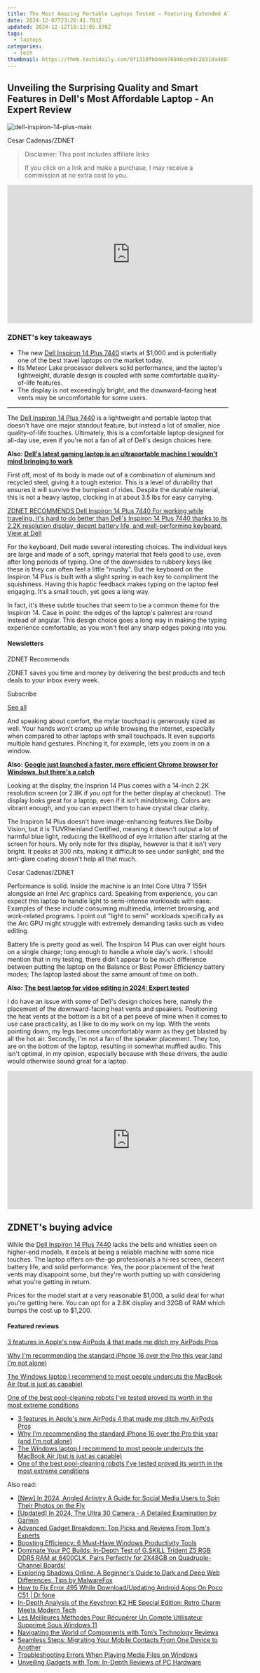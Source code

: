 ```yaml
---
title: The Most Amazing Portable Laptops Tested – Featuring Extended All-Day Power | ZDNET Insights
date: 2024-12-07T23:26:41.783Z
updated: 2024-12-12T18:12:05.838Z
tags:
  - laptops
categories:
  - tech
thumbnail: https://thmb.techidaily.com/9f1310fb04eb76846ce94c2831da468762b7226e2e1efaca7ef8fd8dc861a7cc.jpg
---
```


## Unveiling the Surprising Quality and Smart Features in Dell's Most Affordable Laptop - An Expert Review

![dell-inspiron-14-plus-main](https://www.zdnet.com/a/img/resize/5382a06015d365163ffa8f87d605a52a9c218e81/2024/03/25/5bc535f3-511a-4a4e-ada1-7e951191e08b/dell-inspiron-14-plus-main.jpg?auto=webp&width=1280)

Cesar Cadenas/ZDNET

>  Disclaimer: This post includes affiliate links
>
>  If you click on a link and make a purchase, I may receive a commission at no extra cost to you.
>

<!-- affiliate ads begin -->
<iframe width="560" height="315" src="https://www.youtube.com/embed/OFDHJnZLwTA?si=WThcb2h76AnZDzcQ" title="YouTube video player" frameborder="0" allow="accelerometer; autoplay; clipboard-write; encrypted-media; gyroscope; picture-in-picture; web-share" referrerpolicy="strict-origin-when-cross-origin" allowfullscreen></iframe>
<!-- affiliate ads end -->

### ZDNET's key takeaways

* The new [Dell Inspiron 14 Plus 7440](https://shop-links.co/link/?exclusive=1&publisher_slug=itechdaily19598&url=https%3A%2F%2Fwww.anrdoezrs.net%2Flinks%2F9041660%2Ftype%2Fdlg%2Fsid%2Fzd-%255F%255FCOM%255FCLICK%255FID%255F%255F-dtp%2Fhttps%3A%2F%2Fwww.dell.com%2Fen-us%2Fshop%2Fdell-laptops%2Fnew-inspiron-14-plus-laptop%2Fspd%2Finspiron-14-7440-laptop%2Fuseichbto7440gnsg) starts at $1,000 and is potentially one of the best travel laptops on the market today.
* Its Meteor Lake processor delivers solid performance, and the laptop's lightweight, durable design is coupled with some comfortable quality-of-life features.
* The display is not exceedingly bright, and the downward-facing heat vents may be uncomfortable for some users.

---

The [Dell Inspiron 14 Plus 7440](https://shop-links.co/link/?exclusive=1&publisher_slug=itechdaily19598&url=https%3A%2F%2Fwww.anrdoezrs.net%2Flinks%2F9041660%2Ftype%2Fdlg%2Fsid%2Fzd-%255F%255FCOM%255FCLICK%255FID%255F%255F-dtp%2Fhttps%3A%2F%2Fwww.dell.com%2Fen-us%2Fshop%2Fdell-laptops%2Fnew-inspiron-14-plus-laptop%2Fspd%2Finspiron-14-7440-laptop%2Fuseichbto7440gnsg) is a lightweight and portable laptop that doesn't have one major standout feature, but instead a lot of smaller, nice quality-of-life touches. Ultimately, this is a comfortable laptop designed for all-day use, even if you're not a fan of all of Dell's design choices here. 

**Also: [Dell's latest gaming laptop is an ultraportable machine I wouldn't mind bringing to work](https://www.zdnet.com/article/dells-latest-gaming-laptop-is-an-ultraportable-machine-i-wouldnt-mind-bringing-to-work/)**

First off, most of its body is made out of a combination of aluminum and recycled steel, giving it a tough exterior. This is a level of durability that ensures it will survive the bumpiest of rides. Despite the durable material, this is not a heavy laptop, clocking in at about 3.5 lbs for easy carrying. 

[ZDNET RECOMMENDS Dell Inspiron 14 Plus 7440 For working while traveling, it's hard to do better than Dell's Inspiron 14 Plus 7440 thanks to its 2.2K resolution display, decent battery life, and well-performing keyboard. View at Dell](https://shop-links.co/link/?exclusive=1&publisher_slug=itechdaily19598&url=https%3A%2F%2Fwww.anrdoezrs.net%2Flinks%2F9041660%2Ftype%2Fdlg%2Fsid%2Fzd-%255F%255FCOM%255FCLICK%255FID%255F%255F-dtp%2Fhttps%3A%2F%2Fwww.dell.com%2Fen-us%2Fshop%2Fdell-laptops%2Fnew-inspiron-14-plus-laptop%2Fspd%2Finspiron-14-7440-laptop%2Fuseichbto7440gnsg)

For the keyboard, Dell made several interesting choices. The individual keys are large and made of a soft, springy material that feels good to use, even after long periods of typing. One of the downsides to rubbery keys like these is they can often feel a little "mushy". But the keyboard on the Inspiron 14 Plus is built with a slight spring in each key to compliment the squishiness. Having this haptic feedback makes typing on the laptop feel engaging. It's a small touch, yet goes a long way.

In fact, it's these subtle touches that seem to be a common theme for the Inspiron 14\. Case in point: the edges of the laptop's palmrest are round instead of angular. This design choice goes a long way in making the typing experience comfortable, as you won't feel any sharp edges poking into you. 

#### Newsletters

ZDNET Recommends

ZDNET saves you time and money by delivering the best products and tech deals to your inbox every week.

 Subscribe

[See all](https://www.zdnet.com/newsletters/)

And speaking about comfort, the mylar touchpad is generously sized as well. Your hands won't cramp up while browsing the internet, especially when compared to other laptops with small touchpads. It even supports multiple hand gestures. Pinching it, for example, lets you zoom in on a window.

**Also:** [**Google just launched a faster, more efficient Chrome browser for Windows, but there's a catch**](https://www.zdnet.com/article/google-just-launched-a-faster-more-efficient-chrome-browser-for-windows-but-theres-a-catch/)

Looking at the display, the Insprion 14 Plus comes with a 14-inch 2.2K resolution screen (or 2.8K if you opt for the better display at checkout). The display looks great for a laptop, even if it isn't mindblowing. Colors are vibrant enough, and you can expect them to have crystal clear clarity. 

The Inspiron 14 Plus doesn't have image-enhancing features like Dolby Vision, but it is TUVRheinland Certified, meaning it doesn't output a lot of harmful blue light, reducing the likelihood of eye irritation after staring at the screen for hours. My only note for this display, however is that it isn't very bright. It peaks at 300 nits, making it difficult to see under sunlight, and the anti-glare coating doesn't help all that much. 

Cesar Cadenas/ZDNET

Performance is solid. Inside the machine is an Intel Core Ultra 7 155H alongside an Intel Arc graphics card. Speaking from experience, you can expect this laptop to handle light to semi-intense workloads with ease. Examples of these include consuming multimedia, internet browsing, and work-related programs. I point out "light to semi" workloads specifically as the Arc GPU might struggle with extremely demanding tasks such as video editing. 

Battery life is pretty good as well. The Inspiron 14 Plus can over eight hours on a single charge; long enough to handle a whole day's work. I should mention that in my testing, there didn't appear to be much difference between putting the laptop on the Balance or Best Power Efficiency battery modes; The laptop lasted about the same amount of time on both.

**Also: [The best laptop for video editing in 2024: Expert tested](https://www.zdnet.com/article/best-laptop-for-video-editing/)**

I do have an issue with some of Dell's design choices here, namely the placement of the downward-facing heat vents and speakers. Positioning the heat vents at the bottom is a bit of a pet peeve of mine when it comes to use case practicality, as I like to do my work on my lap. With the vents pointing down, my legs become uncomfortably warm as they get blasted by all the hot air. Secondly, I'm not a fan of the speaker placement. They too, are on the bottom of the laptop, resulting in somewhat muffled audio. This isn't optimal, in my opinion, especially because with these drivers, the audio would otherwise sound great for a laptop. 

<!-- affiliate ads begin -->
<iframe width="560" height="315" src="https://www.youtube.com/embed/B2MlLvGxMwI?si=q_blGjXyJrGtzT8d" title="YouTube video player" frameborder="0" allow="accelerometer; autoplay; clipboard-write; encrypted-media; gyroscope; picture-in-picture; web-share" referrerpolicy="strict-origin-when-cross-origin" allowfullscreen></iframe>
<!-- affiliate ads end -->

## ZDNET's buying advice

While the [Dell Inspiron 14 Plus 7440](https://shop-links.co/link/?exclusive=1&publisher_slug=itechdaily19598&url=https%3A%2F%2Fwww.anrdoezrs.net%2Flinks%2F9041660%2Ftype%2Fdlg%2Fsid%2Fzd-%255F%255FCOM%255FCLICK%255FID%255F%255F-dtp%2Fhttps%3A%2F%2Fwww.dell.com%2Fen-us%2Fshop%2Fdell-laptops%2Fnew-inspiron-14-plus-laptop%2Fspd%2Finspiron-14-7440-laptop%2Fuseichbto7440gnsg) lacks the bells and whistles seen on higher-end models, it excels at being a reliable machine with some nice touches. The laptop offers on-the-go professionals a hi-res screen, decent battery life, and solid performance. Yes, the poor placement of the heat vents may disappoint some, but they're worth putting up with considering what you're getting in return.

Prices for the model start at a very reasonable $1,000, a solid deal for what you're getting here. You can opt for a 2.8K display and 32GB of RAM which bumps the cost up to $1,200\. 

#### Featured reviews

[3 features in Apple's new AirPods 4 that made me ditch my AirPods Pros](https://www.zdnet.com/article/3-features-in-apples-new-airpods-4-that-made-me-ditch-my-airpods-pros/ "3 features in Apple's new AirPods 4 that made me ditch my AirPods Pros")

[Why I'm recommending the standard iPhone 16 over the Pro this year (and I'm not alone)](https://www.zdnet.com/article/why-im-recommending-the-standard-iphone-16-over-the-pro-this-year-and-im-not-alone/ "Why I'm recommending the standard iPhone 16 over the Pro this year (and I'm not alone)")

[The Windows laptop I recommend to most people undercuts the MacBook Air (but is just as capable)](https://www.zdnet.com/article/the-windows-laptop-i-recommend-to-most-people-undercuts-the-macbook-air-but-is-just-as-capable/ "The Windows laptop I recommend to most people undercuts the MacBook Air (but is just as capable)")

[One of the best pool-cleaning robots I've tested proved its worth in the most extreme conditions](https://www.zdnet.com/article/one-of-the-best-pool-cleaning-robots-ive-tested-proved-its-worth-in-the-most-extreme-conditions/ "One of the best pool-cleaning robots I've tested proved its worth in the most extreme conditions")

* [3 features in Apple's new AirPods 4 that made me ditch my AirPods Pros](https://www.zdnet.com/article/3-features-in-apples-new-airpods-4-that-made-me-ditch-my-airpods-pros/ "3 features in Apple's new AirPods 4 that made me ditch my AirPods Pros")
* [Why I'm recommending the standard iPhone 16 over the Pro this year (and I'm not alone)](https://www.zdnet.com/article/why-im-recommending-the-standard-iphone-16-over-the-pro-this-year-and-im-not-alone/ "Why I'm recommending the standard iPhone 16 over the Pro this year (and I'm not alone)")
* [The Windows laptop I recommend to most people undercuts the MacBook Air (but is just as capable)](https://www.zdnet.com/article/the-windows-laptop-i-recommend-to-most-people-undercuts-the-macbook-air-but-is-just-as-capable/ "The Windows laptop I recommend to most people undercuts the MacBook Air (but is just as capable)")
* [One of the best pool-cleaning robots I've tested proved its worth in the most extreme conditions](https://www.zdnet.com/article/one-of-the-best-pool-cleaning-robots-ive-tested-proved-its-worth-in-the-most-extreme-conditions/ "One of the best pool-cleaning robots I've tested proved its worth in the most extreme conditions")

<ins class="adsbygoogle"
     style="display:block"
     data-ad-format="autorelaxed"
     data-ad-client="ca-pub-7571918770474297"
     data-ad-slot="1223367746"></ins>

<ins class="adsbygoogle"
     style="display:block"
     data-ad-client="ca-pub-7571918770474297"
     data-ad-slot="8358498916"
     data-ad-format="auto"
     data-full-width-responsive="true"></ins>

<span class="atpl-alsoreadstyle">Also read:</span>
<div><ul>
<li><a href="https://instagram-videos.techidaily.com/new-in-2024-angled-artistry-a-guide-for-social-media-users-to-spin-their-photos-on-the-fly/"><u>[New] In 2024, Angled Artistry A Guide for Social Media Users to Spin Their Photos on the Fly</u></a></li>
<li><a href="https://fox-friendly.techidaily.com/updated-in-2024-the-ultra-30-camera-a-detailed-examination-by-garmin/"><u>[Updated] In 2024, The Ultra 30 Camera - A Detailed Examination by Garmin</u></a></li>
<li><a href="https://hardware-reviews.techidaily.com/advanced-gadget-breakdown-top-picks-and-reviews-from-toms-experts/"><u>Advanced Gadget Breakdown: Top Picks and Reviews From Tom's Experts</u></a></li>
<li><a href="https://win11-tips.techidaily.com/boosting-efficiency-6-must-have-windows-productivity-tools/"><u>Boosting Efficiency: 6 Must-Have Windows Productivity Tools</u></a></li>
<li><a href="https://hardware-reviews.techidaily.com/1723341687948-dominate-your-pc-builds-in-depth-test-of-gskill-trident-z5-rgb-ddr5-ram-at-6400clk-pairs-perfectly-for-2x48gb-on-quadruple-channel-boards/"><u>Dominate Your PC Builds: In-Depth Test of G.SKILL Trident Z5 RGB DDR5 RAM at 6400CLK, Pairs Perfectly for 2X48GB on Quadruple-Channel Boards!</u></a></li>
<li><a href="https://win-docs.techidaily.com/exploring-shadows-online-a-beginners-guide-to-dark-and-deep-web-differences-tips-by-malwarefox/"><u>Exploring Shadows Online: A Beginner's Guide to Dark and Deep Web Differences, Tips by MalwareFox</u></a></li>
<li><a href="https://change-location.techidaily.com/how-to-fix-error-495-while-downloadupdating-android-apps-on-poco-c51-drfone-by-drfone-fix-android-problems-fix-android-problems/"><u>How to Fix Error 495 While Download/Updating Android Apps On Poco C51 | Dr.fone</u></a></li>
<li><a href="https://hardware-reviews.techidaily.com/in-depth-analysis-of-the-keychron-k2-he-special-edition-retro-charm-meets-modern-tech/"><u>In-Depth Analysis of the Keychron K2 HE Special Edition: Retro Charm Meets Modern Tech</u></a></li>
<li><a href="https://win-data.techidaily.com/les-meilleures-methodes-pour-recuperer-un-compte-utilisateur-supprime-sous-windows-11/"><u>Les Meilleures Méthodes Pour Récupérer Un Compte Utilisateur Supprimé Sous Windows 11</u></a></li>
<li><a href="https://hardware-reviews.techidaily.com/navigating-the-world-of-components-with-toms-technology-reviews/"><u>Navigating the World of Components with Tom’s Technology Reviews</u></a></li>
<li><a href="https://win-tricks.techidaily.com/seamless-steps-migrating-your-mobile-contacts-from-one-device-to-another/"><u>Seamless Steps: Migrating Your Mobile Contacts From One Device to Another</u></a></li>
<li><a href="https://common-error.techidaily.com/troubleshooting-errors-when-playing-media-files-on-windows/"><u>Troubleshooting Errors When Playing Media Files on Windows</u></a></li>
<li><a href="https://hardware-reviews.techidaily.com/unveiling-gadgets-with-tom-in-depth-reviews-of-pc-hardware/"><u>Unveiling Gadgets with Tom: In-Depth Reviews of PC Hardware</u></a></li>
</ul></div>

